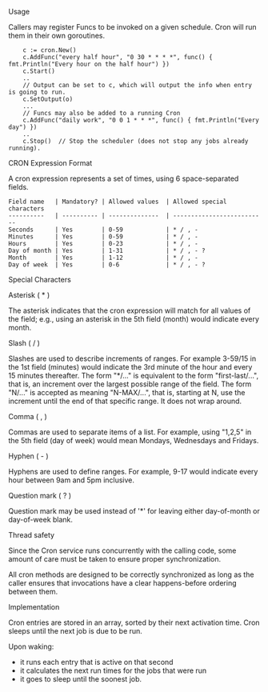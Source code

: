 Usage

Callers may register Funcs to be invoked on a given schedule.  Cron will run
them in their own goroutines.

```
    c := cron.New()
    c.AddFunc("every half hour", "0 30 * * * *", func() { fmt.Println("Every hour on the half hour") })
    c.Start()
    ..
    // Output can be set to c, which will output the info when entry is going to run.
    c.SetOutput(o)
    ...
    // Funcs may also be added to a running Cron
    c.AddFunc("daily work", "0 0 1 * * *", func() { fmt.Println("Every day") })
    ..
    c.Stop()  // Stop the scheduler (does not stop any jobs already running).
```

CRON Expression Format

A cron expression represents a set of times, using 6 space-separated fields.

    Field name   | Mandatory? | Allowed values  | Allowed special characters
    ----------   | ---------- | --------------  | --------------------------
    Seconds      | Yes        | 0-59            | * / , -
    Minutes      | Yes        | 0-59            | * / , -
    Hours        | Yes        | 0-23            | * / , -
    Day of month | Yes        | 1-31            | * / , - ?
    Month        | Yes        | 1-12            | * / , -
    Day of week  | Yes        | 0-6             | * / , - ?


Special Characters

Asterisk ( * )

The asterisk indicates that the cron expression will match for all values of the
field; e.g., using an asterisk in the 5th field (month) would indicate every
month.

Slash ( / )

Slashes are used to describe increments of ranges. For example 3-59/15 in the
1st field (minutes) would indicate the 3rd minute of the hour and every 15
minutes thereafter. The form "*\/..." is equivalent to the form "first-last/...",
that is, an increment over the largest possible range of the field.  The form
"N/..." is accepted as meaning "N-MAX/...", that is, starting at N, use the
increment until the end of that specific range.  It does not wrap around.

Comma ( , )

Commas are used to separate items of a list. For example, using "1,2,5" in
the 5th field (day of week) would mean Mondays, Wednesdays and Fridays.

Hyphen ( - )

Hyphens are used to define ranges. For example, 9-17 would indicate every
hour between 9am and 5pm inclusive.

Question mark ( ? )

Question mark may be used instead of '*' for leaving either day-of-month or
day-of-week blank.

Thread safety

Since the Cron service runs concurrently with the calling code, some amount of
care must be taken to ensure proper synchronization.

All cron methods are designed to be correctly synchronized as long as the caller
ensures that invocations have a clear happens-before ordering between them.

Implementation

Cron entries are stored in an array, sorted by their next activation time.  Cron
sleeps until the next job is due to be run.

Upon waking:
 - it runs each entry that is active on that second
 - it calculates the next run times for the jobs that were run
 - it goes to sleep until the soonest job.
 